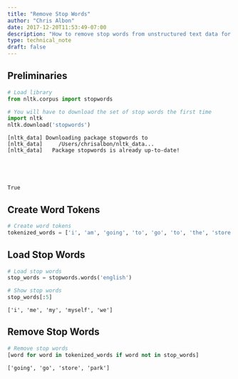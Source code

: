 ```yaml
---
title: "Remove Stop Words"
author: "Chris Albon"
date: 2017-12-20T11:53:49-07:00
description: "How to remove stop words from unstructured text data for machine learning in Python."
type: technical_note
draft: false
---
```

## Preliminaries


```python
# Load library
from nltk.corpus import stopwords

# You will have to download the set of stop words the first time
import nltk
nltk.download('stopwords')
```

    [nltk_data] Downloading package stopwords to
    [nltk_data]     /Users/chrisalbon/nltk_data...
    [nltk_data]   Package stopwords is already up-to-date!





    True



## Create Word Tokens


```python
# Create word tokens
tokenized_words = ['i', 'am', 'going', 'to', 'go', 'to', 'the', 'store', 'and', 'park']
```

## Load Stop Words


```python
# Load stop words
stop_words = stopwords.words('english')

# Show stop words
stop_words[:5]
```




    ['i', 'me', 'my', 'myself', 'we']



## Remove Stop Words


```python
# Remove stop words
[word for word in tokenized_words if word not in stop_words]
```




    ['going', 'go', 'store', 'park']



